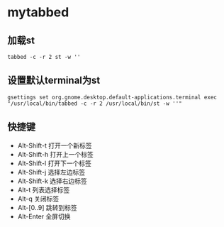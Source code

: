 # mytabbed

## 加载st
`tabbed -c -r 2 st -w ''`

## 设置默认terminal为st
`gsettings set org.gnome.desktop.default-applications.terminal exec "/usr/local/bin/tabbed -c -r 2 /usr/local/bin/st -w ''"`

## 快捷键
- Alt-Shift-t
	打开一个新标签
- Alt-Shift-h
	打开上一个标签
- Alt-Shift-l
    打开下一个标签
- Alt-Shift-j
	选择左边标签
- Alt-Shift-k
	选择右边标签
- Alt-t 
	列表选择标签
- Alt-q 
	关闭标签
- Alt-[0..9]
	跳转到标签
- Alt-Enter
	全屏切换

